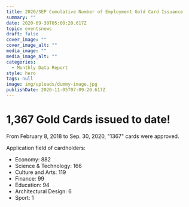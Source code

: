 ```yaml
---
title: 2020/SEP Cumulative Number of Employment Gold Card Issuance
summary: ""
date: 2020-09-30T05:00:20.617Z
topic: eventsnews
draft: false
cover_image: ""
cover_image_alt: ""
media_image: ""
media_image_alt: ""
categories:
  - Monthly Data Report
style: hero
tags: null
image: img/uploads/dummy-image.jpg
publishDate: 2020-11-05T07:09:20.617Z
---
```

# 1,367 Gold Cards issued to date!

From February 8, 2018 to Sep. 30, 2020, "1367" cards were approved.

Application field of cardholders:

* Economy: 882
* Science & Technology: 166
* Culture and Arts: 119
* Finance: 99
* Education: 94
* Architectural Design: 6
* Sport: 1